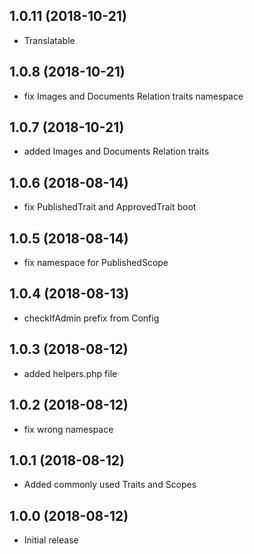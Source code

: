 ## 1.0.11 (2018-10-21)
* Translatable

## 1.0.8 (2018-10-21)
* fix Images and Documents Relation traits namespace

## 1.0.7 (2018-10-21)
* added Images and Documents Relation traits
## 1.0.6 (2018-08-14)

  * fix PublishedTrait and ApprovedTrait boot
## 1.0.5 (2018-08-14)

  * fix namespace for PublishedScope  
## 1.0.4 (2018-08-13)

  * checkIfAdmin prefix from Config
## 1.0.3 (2018-08-12)

  * added helpers.php file
## 1.0.2 (2018-08-12)

  * fix wrong namespace
## 1.0.1 (2018-08-12)

  * Added commonly used Traits and Scopes
## 1.0.0 (2018-08-12)

  * Initial release